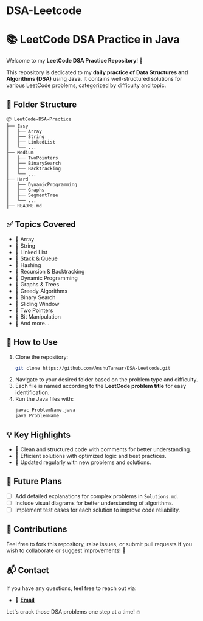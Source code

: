 # DSA-Leetcode
# 📚 LeetCode DSA Practice in Java

Welcome to my **LeetCode DSA Practice Repository**! 🚀

This repository is dedicated to my **daily practice of Data Structures and Algorithms (DSA)** using **Java**. It contains well-structured solutions for various LeetCode problems, categorized by difficulty and topic.

## 📂 Folder Structure
```
📦 LeetCode-DSA-Practice
├── Easy
│   ├── Array
│   ├── String
│   ├── LinkedList
│   └── ...
├── Medium
│   ├── TwoPointers
│   ├── BinarySearch
│   ├── Backtracking
│   └── ...
├── Hard
│   ├── DynamicProgramming
│   ├── Graphs
│   ├── SegmentTree
│   └── ...
├── README.md
```

## ✅ Topics Covered
- 🔹 Array
- 🔹 String
- 🔹 Linked List
- 🔹 Stack & Queue
- 🔹 Hashing
- 🔹 Recursion & Backtracking
- 🔹 Dynamic Programming
- 🔹 Graphs & Trees
- 🔹 Greedy Algorithms
- 🔹 Binary Search
- 🔹 Sliding Window
- 🔹 Two Pointers
- 🔹 Bit Manipulation
- 🔹 And more...

## 📝 How to Use
1. Clone the repository:
   ```bash
   git clone https://github.com/AnshuTanwar/DSA-Leetcode.git
   ```
2. Navigate to your desired folder based on the problem type and difficulty.
3. Each file is named according to the **LeetCode problem title** for easy identification.
4. Run the Java files with:
   ```bash
   javac ProblemName.java
   java ProblemName
   ```

## 💡 Key Highlights
- 📄 Clean and structured code with comments for better understanding.
- 🧠 Efficient solutions with optimized logic and best practices.
- 🚨 Updated regularly with new problems and solutions.

## 🌟 Future Plans
- [ ] Add detailed explanations for complex problems in `Solutions.md`.
- [ ] Include visual diagrams for better understanding of algorithms.
- [ ] Implement test cases for each solution to improve code reliability.

## 🤝 Contributions
Feel free to fork this repository, raise issues, or submit pull requests if you wish to collaborate or suggest improvements! 🙌

## 📬 Contact
If you have any questions, feel free to reach out via:
- 📧 **[Email](mailto:aanshutanwar07@gmail.com)**

Let's crack those DSA problems one step at a time! 🔥

